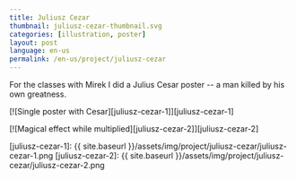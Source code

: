 ```yaml
---
title: Juliusz Cezar
thumbnail: juliusz-cezar-thumbnail.svg
categories: [illustration, poster]
layout: post
language: en-us
permalink: /en-us/project/juliusz-cezar
---
```


For the classes with Mirek I did a Julius Cesar poster -- a man killed by his own greatness.

[![Single poster with Cesar][juliusz-cezar-1]][juliusz-cezar-1]

[![Magical effect while multiplied][juliusz-cezar-2]][juliusz-cezar-2]

[juliusz-cezar-1]: {{ site.baseurl }}/assets/img/project/juliusz-cezar/juliusz-cezar-1.png
[juliusz-cezar-2]: {{ site.baseurl }}/assets/img/project/juliusz-cezar/juliusz-cezar-2.png
